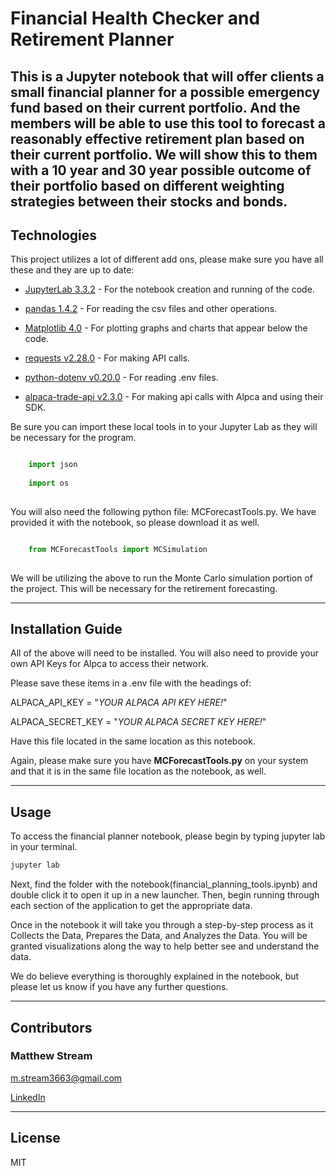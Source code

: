 # Financial Health Checker and Retirement Planner

This is a Jupyter notebook that will offer clients a small financial planner for a possible emergency fund based on their current portfolio. And the members will be able to use this tool to forecast a reasonably effective retirement plan based on their current portfolio. We will show this to them with a 10 year and 30 year possible outcome of their portfolio based on different weighting strategies between their stocks and bonds.
---

## Technologies

This project utilizes a lot of different add ons, please make sure you have all these and they are up to date:

* [JupyterLab 3.3.2](https://jupyter.org/) - For the notebook creation and running of the code.

* [pandas 1.4.2](https://github.com/pandas-dev/pandas/blob/main/README.md) - For reading the csv files and other operations.

* [Matplotlib 4.0](https://matplotlib.org/) - For plotting graphs and charts that appear below the code.

* [requests v2.28.0](https://pypi.org/project/requests/) - For making API calls.

* [python-dotenv v0.20.0](https://github.com/theskumar/python-dotenv) - For reading .env files.

* [alpaca-trade-api v2.3.0](https://github.com/alpacahq/alpaca-trade-api-python) - For making api calls with Alpca and using their SDK.

Be sure you can import these local tools in to your Jupyter Lab as they will be necessary for the program.

```python

    import json
    
    import os
  
```

You will also need the following python file: MCForecastTools.py.
We have provided it with the notebook, so please download it as well.

```python

    from MCForecastTools import MCSimulation
    
```

We will be utilizing the above to run the Monte Carlo simulation portion of the project.
This will be necessary for the retirement forecasting.

---

## Installation Guide

All of the above will need to be installed. You will also need to provide your own API Keys for Alpca to access their network.

Please save these items in a .env file with the headings of:

ALPACA_API_KEY = "*YOUR ALPACA API KEY HERE!*"

ALPACA_SECRET_KEY = "*YOUR ALPACA SECRET KEY HERE!*"

Have this file located in the same location as this notebook.

Again, please make sure you have **MCForecastTools.py** on your system and that it is in the same file location as the notebook, as well.

---

## Usage

To access the financial planner notebook, please begin by typing jupyter lab in your terminal. 

```python
jupyter lab
```

Next, find the folder with the notebook(financial_planning_tools.ipynb) and double click it to open it up in a new launcher. Then, begin running through each section of the application to get the appropriate data.

Once in the notebook it will take you through a step-by-step process as it Collects the Data, Prepares the Data, and Analyzes the Data.
You will be granted visualizations along the way to help better see and understand the data.

We do believe everything is thoroughly explained in the notebook, but please let us know if you have any further questions.

---
## Contributors

### Matthew Stream
m.stream3663@gmail.com

[LinkedIn](https://www.linkedin.com/in/matthew-stream-mba-215634102/)

---

## License

MIT